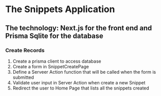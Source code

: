 # The Snippets Application

## The technology: Next.js for the front end and Prisma Sqlite for the database

### Create Records

1. Create a prisma client to access database
2. Create a form in SnippetCreatePage
3. Define a Serveer Action function that will be called when the form is submitted
4. Validate user input in Server Action when create a new Snippet
5. Redirect the user to Home Page that lists all the snippets created
